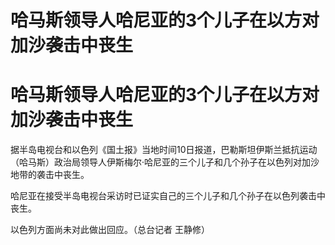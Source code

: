 # 哈马斯领导人哈尼亚的3个儿子在以方对加沙袭击中丧生

# 哈马斯领导人哈尼亚的3个儿子在以方对加沙袭击中丧生

据半岛电视台和以色列《国土报》当地时间10日报道，巴勒斯坦伊斯兰抵抗运动（哈马斯）政治局领导人伊斯梅尔·哈尼亚的三个儿子和几个孙子在以色列对加沙地带的袭击中丧生。

哈尼亚在接受半岛电视台采访时已证实自己的三个儿子和几个孙子在以色列袭击中丧生。

以色列方面尚未对此做出回应。（总台记者 王静修）

